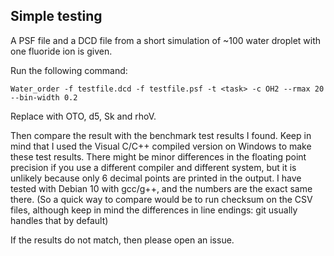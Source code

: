## Simple testing

A PSF file and a DCD file from a short simulation of ~100 water droplet with one fluoride ion is given.

Run the following command:
```
Water_order -f testfile.dcd -f testfile.psf -t <task> -c OH2 --rmax 20 --bin-width 0.2
```

Replace <task> with OTO, d5, Sk and rhoV.

Then compare the result with the benchmark test results I found. Keep in mind that I used the Visual C/C++ compiled version on Windows to make these test results. There might be minor differences in the floating point precision if you use a different compiler and different system, but it is unlikely because only 6 decimal points are printed in the output. I have tested with Debian 10 with gcc/g++, and the numbers are the exact same there. (So a quick way to compare would be to run checksum on the CSV files, although keep in mind the differences in line endings: git usually handles that by default)

If the results do not match, then please open an issue.
